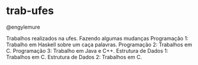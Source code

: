 # trab-ufes
@engylemure

Trabalhos realizados na ufes.
Fazendo algumas mudanças
Programação 1: Trabalho em Haskell sobre um caça palavras.
Programação 2: Trabalhos em C.
Programação 3: Trabalho em Java e C++.
Estrutura de Dados 1: Trabalhos em C.
Estrutura de Dados 2: Trabalhos em C.
